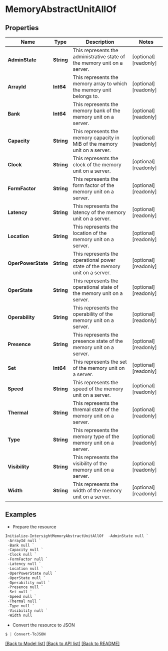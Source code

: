 # MemoryAbstractUnitAllOf
## Properties

Name | Type | Description | Notes
------------ | ------------- | ------------- | -------------
**AdminState** | **String** | This represents the administrative state of the memory unit on a server. | [optional] [readonly] 
**ArrayId** | **Int64** | This represents the memory array to which the memory unit belongs to. | [optional] [readonly] 
**Bank** | **Int64** | This represents the memory bank of the memory unit on a server. | [optional] [readonly] 
**Capacity** | **String** | This represents the memory capacity in MiB of the memory unit on a server. | [optional] [readonly] 
**Clock** | **String** | This represents the clock of the memory unit on a server. | [optional] [readonly] 
**FormFactor** | **String** | This represents the form factor of the memory unit on a server. | [optional] [readonly] 
**Latency** | **String** | This represents the latency of the memory unit on a server. | [optional] [readonly] 
**Location** | **String** | This represents the location of the memory unit on a server. | [optional] [readonly] 
**OperPowerState** | **String** | This represents the operational power state of the memory unit on a server. | [optional] [readonly] 
**OperState** | **String** | This represents the operational state of the memory unit on a server. | [optional] [readonly] 
**Operability** | **String** | This represents the operability of the memory unit on a server. | [optional] [readonly] 
**Presence** | **String** | This represents the presence state of the memory unit on a server. | [optional] [readonly] 
**Set** | **Int64** | This represents the set of the memory unit on a server. | [optional] [readonly] 
**Speed** | **String** | This represents the speed of the memory unit on a server. | [optional] [readonly] 
**Thermal** | **String** | This represents the thremal state of the memory unit on a server. | [optional] [readonly] 
**Type** | **String** | This represents the memory type of the memory unit on a server. | [optional] [readonly] 
**Visibility** | **String** | This represents the visibility of the memory unit on a server. | [optional] [readonly] 
**Width** | **String** | This represents the width of the memory unit on a server. | [optional] [readonly] 

## Examples

- Prepare the resource
```powershell
Initialize-IntersightMemoryAbstractUnitAllOf  -AdminState null `
 -ArrayId null `
 -Bank null `
 -Capacity null `
 -Clock null `
 -FormFactor null `
 -Latency null `
 -Location null `
 -OperPowerState null `
 -OperState null `
 -Operability null `
 -Presence null `
 -Set null `
 -Speed null `
 -Thermal null `
 -Type null `
 -Visibility null `
 -Width null
```

- Convert the resource to JSON
```powershell
$ | Convert-ToJSON
```

[[Back to Model list]](../README.md#documentation-for-models) [[Back to API list]](../README.md#documentation-for-api-endpoints) [[Back to README]](../README.md)

